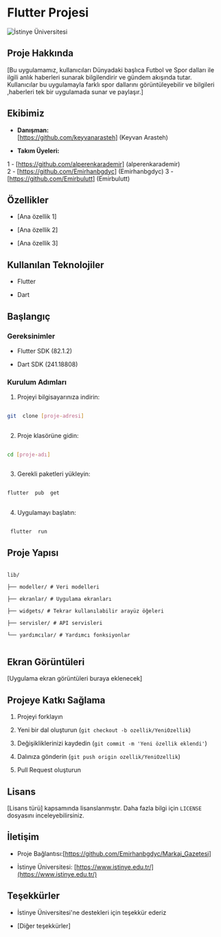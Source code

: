 

# Flutter Projesi



![İstinye Üniversitesi](https://www.unitededucation.com/linklogoch/istinye-university-logo.png)



## Proje Hakkında

[Bu uygulamamız, kullanıcıları Dünyadaki başlıca Futbol ve Spor dalları ile ilgili anlık haberleri sunarak bilgilendirir ve gündem akışında tutar.
Kullanıcılar bu uygulamayla farklı spor dallarını görüntüleyebilir ve bilgileri ,haberleri tek bir uygulamada sunar ve paylaşır.]



## Ekibimiz

-  **Danışman:**    
   [https://github.com/keyvanarasteh] (Keyvan Arasteh)


-  **Takım Üyeleri:**

1 -  [https://github.com/alperenkarademir] (alperenkarademir)  
2 - [https://github.com/Emirhanbgdyc] (Emirhanbgdyc)
3 - [https://github.com/Emirbulutt] (Emirbulutt)



## Özellikler

- [Ana özellik 1]

- [Ana özellik 2]

- [Ana özellik 3]



## Kullanılan Teknolojiler

- Flutter

- Dart


## Başlangıç



### Gereksinimler

- Flutter SDK (82.1.2)

- Dart SDK (241.18808)





### Kurulum Adımları

1. Projeyi bilgisayarınıza indirin:

```bash  
  
git  clone [proje-adresi]  
  
```  



2. Proje klasörüne gidin:

```bash  
  
cd [proje-adı]  
  
```  



3. Gerekli paketleri yükleyin:

```bash  
  
flutter  pub  get  
  
```  



4. Uygulamayı başlatın:

```bash  
  
 flutter  run  
```  



## Proje Yapısı

```  
  
lib/  
  
├── modeller/ # Veri modelleri  
  
├── ekranlar/ # Uygulama ekranları  
  
├── widgets/ # Tekrar kullanılabilir arayüz öğeleri  
  
├── servisler/ # API servisleri  
  
└── yardımcılar/ # Yardımcı fonksiyonlar  
  
```  



## Ekran Görüntüleri

[Uygulama ekran görüntüleri buraya eklenecek]



## Projeye Katkı Sağlama

1. Projeyi forklayın

2. Yeni bir dal oluşturun (`git checkout -b ozellik/YeniOzellik`)

3. Değişikliklerinizi kaydedin (`git commit -m 'Yeni özellik eklendi'`)

4. Dalınıza gönderin (`git push origin ozellik/YeniOzellik`)

5. Pull Request oluşturun



## Lisans

[Lisans türü] kapsamında lisanslanmıştır. Daha fazla bilgi için `LICENSE` dosyasını inceleyebilirsiniz.



## İletişim

- Proje Bağlantısı:[https://github.com/Emirhanbgdyc/Markaj_Gazetesi] 

- İstinye Üniversitesi: [https://www.istinye.edu.tr/](https://www.istinye.edu.tr/)



## Teşekkürler

- İstinye Üniversitesi'ne destekleri için teşekkür ederiz

- [Diğer teşekkürler]  
  
  
  
  

